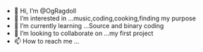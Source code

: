 - 👋 Hi, I’m @OgRagdoll
- 👀 I’m interested in ...music,coding,cooking,finding my purpose
- 🌱 I’m currently learning ...Source and binary coding
- 💞️ I’m looking to collaborate on ...my first project
- 📫 How to reach me ...
<!---
OgRagdoll/OgRagdoll is a ✨ special ✨ repository because its `README.md` (this file) appears on your GitHub profile.
You can click the Preview link to take a look at your changes.
--->
